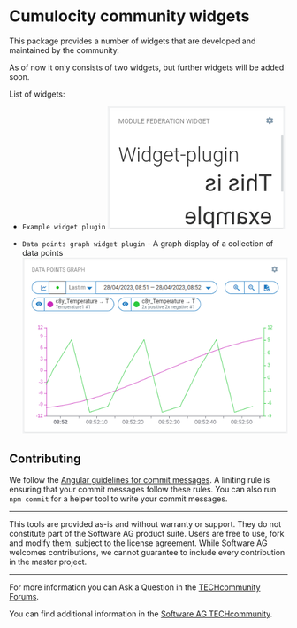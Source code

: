 # Cumulocity community widgets

This package provides a number of widgets that are developed and maintained by the community.

As of now it only consists of two widgets, but further widgets will be added soon.

List of widgets:
-  `Example widget plugin`
   ![Example widget plugin](./assets/example-widget-plugin-screenshot.png?raw=true "Data points graph screenshot")

-  `Data points graph widget plugin` - A graph display of a collection of data points
   ![Data points graph screenshot](./assets/datapoints-graph-screenshot.png?raw=true "Data points graph screenshot")

## Contributing

We follow the [Angular guidelines for commit messages](https://github.com/angular/angular/blob/main/CONTRIBUTING.md#commit). A liniting rule is ensuring that your commit messages follow these rules. You can also run `npm commit` for a helper tool to write your commit messages.


------------------------------

This tools are provided as-is and without warranty or support. They do not constitute part of the Software AG product suite. Users are free to use, fork and modify them, subject to the license agreement. While Software AG welcomes contributions, we cannot guarantee to include every contribution in the master project.
_____________________
For more information you can Ask a Question in the [TECHcommunity Forums](https://tech.forums.softwareag.com/tags/c/forum/1/Cumulocity-IoT).

You can find additional information in the [Software AG TECHcommunity](https://tech.forums.softwareag.com/tag/Cumulocity-IoT).
